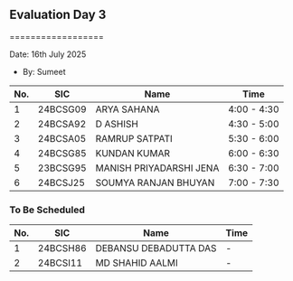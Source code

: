 ## Evaluation Day 3
==================

Date: 16th July 2025

- By: Sumeet

| No. | SIC        | Name                     | Time           |
|-----|------------|--------------------------|----------------|
| 1   | 24BCSG09   | ARYA SAHANA              | 4:00 - 4:30    |
| 2   | 24BCSA92   | D ASHISH                 | 4:30 - 5:00    |
| 3   | 24BCSA05   | RAMRUP SATPATI           | 5:30 - 6:00    |
| 4   | 24BCSG85   | KUNDAN KUMAR             | 6:00 - 6:30    |
| 5   | 23BCSG95   | MANISH PRIYADARSHI JENA  | 6:30 - 7:00    |
| 6   | 24BCSJ25   | SOUMYA RANJAN BHUYAN     | 7:00 - 7:30    |

### To Be Scheduled
| No. | SIC        | Name                     | Time           |
|-----|------------|--------------------------|----------------|
| 1   | 24BCSH86   | DEBANSU DEBADUTTA DAS    | -              |
| 2   | 24BCSI11   | MD SHAHID AALMI          | -              |
